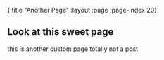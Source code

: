 {:title "Another Page"
 :layout :page
 :page-index 20}

## Look at this sweet page

this is another custom page
totally not a post